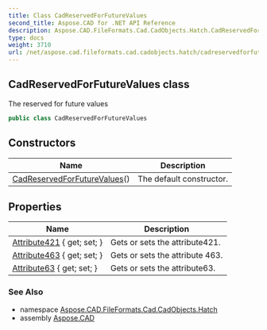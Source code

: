 ```yaml
---
title: Class CadReservedForFutureValues
second_title: Aspose.CAD for .NET API Reference
description: Aspose.CAD.FileFormats.Cad.CadObjects.Hatch.CadReservedForFutureValues class. The reserved for future values
type: docs
weight: 3710
url: /net/aspose.cad.fileformats.cad.cadobjects.hatch/cadreservedforfuturevalues/
---
```

## CadReservedForFutureValues class

The reserved for future values

```csharp
public class CadReservedForFutureValues
```

## Constructors

| Name | Description |
| --- | --- |
| [CadReservedForFutureValues](cadreservedforfuturevalues/)() | The default constructor. |

## Properties

| Name | Description |
| --- | --- |
| [Attribute421](../../aspose.cad.fileformats.cad.cadobjects.hatch/cadreservedforfuturevalues/attribute421/) { get; set; } | Gets or sets the attribute421. |
| [Attribute463](../../aspose.cad.fileformats.cad.cadobjects.hatch/cadreservedforfuturevalues/attribute463/) { get; set; } | Gets or sets the attribute 463. |
| [Attribute63](../../aspose.cad.fileformats.cad.cadobjects.hatch/cadreservedforfuturevalues/attribute63/) { get; set; } | Gets or sets the attribute63. |

### See Also

* namespace [Aspose.CAD.FileFormats.Cad.CadObjects.Hatch](../../aspose.cad.fileformats.cad.cadobjects.hatch/)
* assembly [Aspose.CAD](../../)


